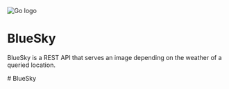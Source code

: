 ﻿﻿![Go logo](https://golang.org/lib/godoc/images/go-logo-blue.svg)

# BlueSky

BlueSky is a REST API that serves an image depending on the weather of a queried location.


#   B l u e S k y  
 
